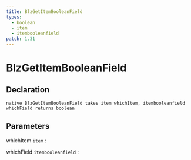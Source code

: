 ```yaml
---
title: BlzGetItemBooleanField
types:
  - boolean
  - item
  - itembooleanfield
patch: 1.31
---
```


# BlzGetItemBooleanField

## Declaration

```jass
native BlzGetItemBooleanField takes item whichItem, itembooleanfield whichField returns boolean
```

## Parameters
whichItem `item`
: 

whichField `itembooleanfield`
: 
